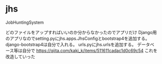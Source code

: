# jhs
JobHuntingSystem

どのファイルをアップすればいいのか分からなかったのでアプリだけ
Django用のアプリなのでsetting.pyにjhs.apps.JhsConfigとbootstrap4を追加する。django-bootstrap4は自分で入れる。
urls.pyにjhs.urlsを追加する。
データベース等は自分で
https://qiita.com/kaki_k/items/511611cadac1d0c69c54
これを改造していった
